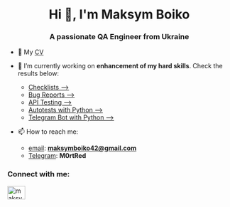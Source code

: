 <h1 align="center">Hi 👋, I'm Maksym Boiko</h1>
<h3 align="center">A passionate QA Engineer from Ukraine</h3>

- 📄 My [CV](https://drive.google.com/file/d/1sNIc-7jWUP7BnDhuVxBeYsxzSa-aDew0/view?usp=sharing)

- 🔭 I’m currently working on **enhancement of my hard skills**. Check the results below:
  - [Checklists -->](https://github.com/MercurialRed/QA/tree/main/Checklist)
  - [Bug Reports -->](https://github.com/MercurialRed/QA/tree/main/BugReports)
  - [API Testing --> ](https://github.com/MercurialRed/QA/tree/main/Postman)
  - [Autotests with Python -->](https://github.com/MercurialRed/QA/tree/main/Python_autotests)
  - [Telegram Bot with Python -->](https://github.com/MercurialRed/QA/tree/main/PythonTelegramBot/ChuckBot)
  
- 📫 How to reach me:
  - [email](https://mail.google.com/mail/u/0/?tab=rm&ogbl#inbox?compose=SxfkdsFwfcFCzgbvBNZBTDwKgZLpdVKwsbdzqfpKRhRfCVTxGjdtZxFPkwFGZNkmDSLNCtPzjGsQRsfBJfjMmnXZtQcvBjvkndTfqdGWFnbqHdDjxQV): **maksymboiko42@gmail.com**
  - [Telegram](https://t.me/M0rtRed): **M0rtRed**

<h3 align="left">Connect with me:</h3>
<p align="left">
<a href="https://www.linkedin.com/in/maksym-boiko-qa/" target="blank"><img align="center" src="https://raw.githubusercontent.com/rahuldkjain/github-profile-readme-generator/master/src/images/icons/Social/linked-in-alt.svg" alt="maksymboik0" height="30" width="40" /></a>
</p>
